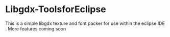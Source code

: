 # Libgdx-ToolsforEclipse
This is a simple libgdx texture and font packer for use within the eclipse IDE . More features coming soon
